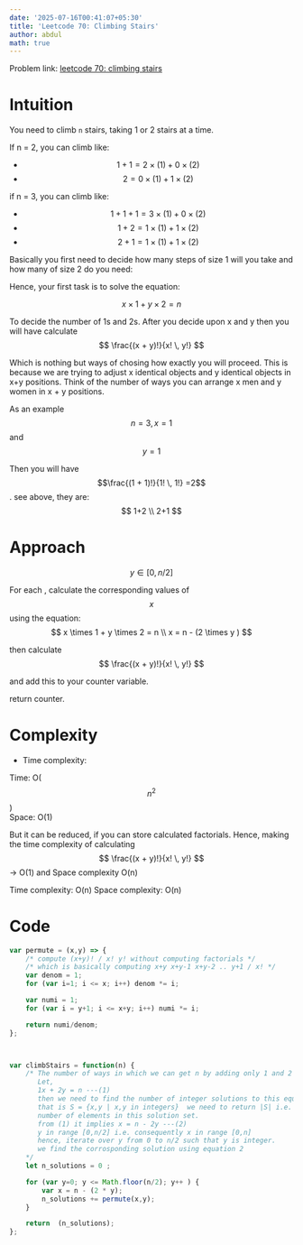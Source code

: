 ```yaml
---
date: '2025-07-16T00:41:07+05:30'
title: 'Leetcode 70: Climbing Stairs'
author: abdul
math: true
---
```


Problem link: [leetcode 70: climbing stairs](https://leetcode.com/problems/climbing-stairs/description/)

# Intuition
<!-- Describe your first thoughts on how to solve this problem. -->
You need to climb `n` stairs, taking 1 or 2 stairs at a time.

If n = 2, you can climb like: 
- $$1+1 = 2\times (1) + 0 \times(2)$$
- $$2 = 0 \times (1) + 1\times(2) $$

if n = 3, you can climb like:
- $$1+1+1 =  3\times(1) + 0\times(2)$$
- $$1+2   =  1\times(1) + 1\times(2)$$
- $$2+1   =  1\times(1) + 1\times(2) $$

Basically you first need to decide how many steps of size 1 will you take and how many of size 2 do you need:

Hence, your first task is to solve the equation:


$$
x \times 1 + y \times 2 = n 
$$ 

To decide the number of 1s and 2s. After you decide upon x and y  then you will have calculate
$$ 
\frac{(x + y)!}{x! \, y!}
$$

Which is nothing but ways of chosing how exactly you will proceed. This is because we are trying to adjust x identical objects and y identical objects in x+y positions. Think of the number of ways you can arrange x men and y women in x + y positions.

As an example $$n=3, x=1 $$ and $$y=1$$ 

Then you will have $$\frac{(1 + 1)!}{1! \, 1!} =2$$. see above, they are:
$$
1+2 \\
2+1
$$


# Approach
<!-- Describe your approach to solving the problem. -->
 $$ y \in [0, n/2] $$

For each , calculate the corresponding values of $$x$$ using the equation:
$$
x \times 1 + y \times 2 = n \\
x = n - (2 \times y )
$$ 

then calculate 
$$ 
\frac{(x + y)!}{x! \, y!}
$$

and add this to your counter variable.

return counter.

# Complexity
- Time complexity:
<!-- Add your time complexity here, e.g. $$O(n)$$ -->
Time: O($$n^2$$)  
Space: O(1)

But it can be reduced, if you can store calculated factorials. Hence, making the time complexity of calculating $$ 
\frac{(x + y)!}{x! \, y!}
$$ -> O(1) and Space complexity O(n)

Time complexity: O(n)
Space complexity: O(n)

# Code
```javascript []
var permute = (x,y) => {
    /* compute (x+y)! / x! y! without computing factorials */
    /* which is basically computing x+y x+y-1 x+y-2 .. y+1 / x! */
    var denom = 1;
    for (var i=1; i <= x; i++) denom *= i;

    var numi = 1;
    for (var i = y+1; i <= x+y; i++) numi *= i;

    return numi/denom;
};



var climbStairs = function(n) {
    /* The number of ways in which we can get n by adding only 1 and 2
       Let,
       1x + 2y = n ---(1)
       then we need to find the number of integer solutions to this equation.
       that is S = {x,y | x,y in integers}  we need to return |S| i.e. the
       number of elements in this solution set.
       from (1) it implies x = n - 2y ---(2)
       y in range [0,n/2] i.e. consequently x in range [0,n]
       hence, iterate over y from 0 to n/2 such that y is integer.
       we find the corrosponding solution using equation 2
    */
    let n_solutions = 0 ;

    for (var y=0; y <= Math.floor(n/2); y++ ) {
        var x = n - (2 * y);
        n_solutions += permute(x,y);
    }

    return  (n_solutions);
};

```
